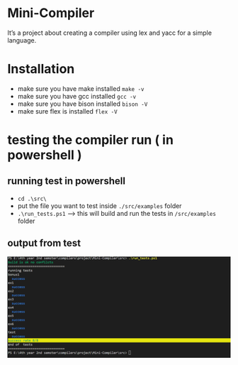 # Mini-Compiler

It’s a project about creating a compiler using lex and yacc for a simple language.

# Installation

- make sure you have make installed `make -v`
- make sure you have gcc installed `gcc -v`
- make sure you have bison installed `bison -V`
- make sure flex is installed `flex -V`

# testing the compiler run ( in **powershell** )

## running test in **powershell**

- `cd .\src\`
- put the file you want to test inside `./src/examples` folder
- `.\run_tests.ps1` --> this will build and run the tests in `/src/examples` folder

## output from test

![img](./images/test-result.PNG)
